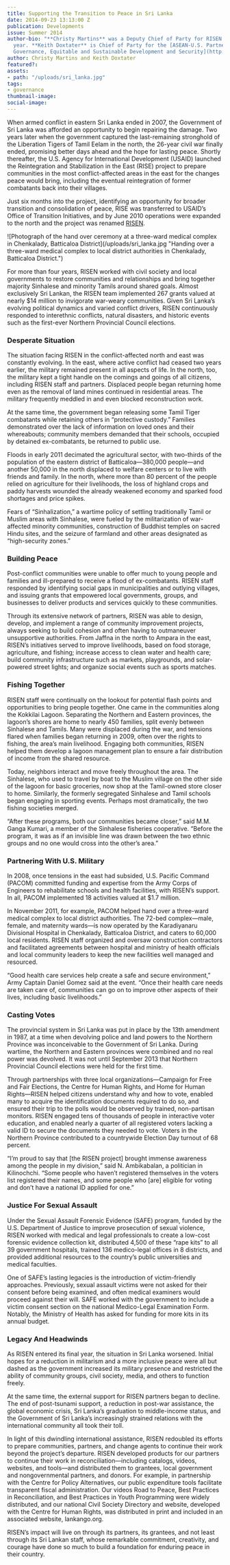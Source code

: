 ```yaml
---
title: Supporting the Transition to Peace in Sri Lanka
date: 2014-09-23 13:13:00 Z
publication: Developments
issue: Summer 2014
author-bio: "**Christy Martins** was a Deputy Chief of Party for RISEN in its final
  year. **Keith Doxtater** is Chief of Party for the [ASEAN-U.S. Partnership for Good
  Governance, Equitable and Sustainable Development and Security](http://dai.com/our-work/projects/southeast-asia%E2%80%94asean-us-partnership-good-governance-equitable-and-sustainable)."
author: Christy Martins and Keith Doxtater
featured?: 
assets:
- path: "/uploads/sri_lanka.jpg"
tags:
- governance
thumbnail-image:
social-image:
---
```


<p>When armed conflict in eastern Sri Lanka ended in 2007, the Government of Sri Lanka was afforded an opportunity to begin repairing the damage. Two years later when the government captured the last-remaining stronghold of the Liberation Tigers of Tamil Eelam in the north, the 26-year civil war finally ended, promising better days ahead and the hope for lasting peace. Shortly thereafter, the U.S. Agency for International Development (USAID) launched the Reintegration and Stabilization in the East (RISE) project to prepare communities in the most conflict-affected areas in the east for the changes peace would bring, including the eventual reintegration of former combatants back into their villages.  </p>



<p>Just six months into the project, identifying an opportunity for broader transition and consolidation of peace, RISE was transferred to USAID’s Office of Transition Initiatives, and by June 2010 operations were expanded to the north and the project was renamed <a href="http://dai.com/our-work/projects/sri-lanka—reintegration-and-stabilization-east-and-north-risen">RISEN</a>.</p>
![Photograph of the hand over ceremony at a three-ward medical complex in Chenkalady, Batticaloa District](/uploads/sri_lanka.jpg "Handing over a three-ward medical complex to local district authorities in Chenkalady, Batticaloa District.") 
<p>For more than four years, RISEN worked with civil society and local governments to restore communities and relationships and bring together majority Sinhalese and minority Tamils around shared goals. Almost exclusively Sri Lankan, the RISEN team implemented 267 grants valued at nearly $14 million to invigorate war-weary communities. Given Sri Lanka’s evolving political dynamics and varied conflict drivers, RISEN continuously responded to interethnic conflicts, natural disasters, and historic events such as the first-ever Northern Provincial Council elections.</p>
<h3>Desperate Situation</h3>
<p>The situation facing RISEN in the conflict-affected north and east was constantly evolving. In the east, where active conflict had ceased two years earlier, the military remained present in all aspects of life. In the north, too, the military kept a tight handle on the comings and goings of all citizens, including RISEN staff and partners. Displaced people began returning home even as the removal of land mines continued in residential areas. The military frequently meddled in and even blocked reconstruction work.</p>
<p>At the same time, the government began releasing some Tamil Tiger combatants while retaining others in “protective custody.” Families demonstrated over the lack of information on loved ones and their whereabouts; community members demanded that their schools, occupied by detained ex-combatants, be returned to public use.</p>
<p>Floods in early 2011 decimated the agricultural sector, with two-thirds of the population of the eastern district of Batticaloa—380,000 people—and another 50,000 in the north displaced to welfare centers or to live with friends and family. In the north, where more than 80 percent of the people relied on agriculture for their livelihoods, the loss of highland crops and paddy harvests wounded the already weakened economy and sparked food shortages and price spikes.</p>
<p>Fears of “Sinhalization,” a wartime policy of settling traditionally Tamil or Muslim areas with Sinhalese, were fueled by the militarization of war-affected minority communities, construction of Buddhist temples on sacred Hindu sites, and the seizure of farmland and other areas designated as “high-security zones.”</p>
<h3>Building Peace</h3>
<p>Post-conflict communities were unable to offer much to young people and families and ill-prepared to receive a flood of ex-combatants. RISEN staff responded by identifying social gaps in municipalities and outlying villages, and issuing grants that empowered local governments, groups, and businesses to deliver products and services quickly to these communities.</p>
<p>Through its extensive network of partners, RISEN was able to design, develop, and implement a range of community improvement projects, always seeking to build cohesion and often having to outmaneuver unsupportive authorities. From Jaffna in the north to Ampara in the east, RISEN’s initiatives served to improve livelihoods, based on food storage, agriculture, and fishing; increase access to clean water and health care; build community infrastructure such as markets, playgrounds, and solar-powered street lights; and organize social events such as sports matches.</p>
<h3>Fishing Together</h3>
<p>RISEN staff were continually on the lookout for potential flash points and opportunities to bring people together. One came in the communities along the Kokkilai Lagoon. Separating the Northern and Eastern provinces, the lagoon’s shores are home to nearly 450 families, split evenly between Sinhalese and Tamils. Many were displaced during the war, and tensions flared when families began returning in 2009, often over the rights to fishing, the area’s main livelihood. Engaging both communities, RISEN helped them develop a lagoon management plan to ensure a fair distribution of income from the shared resource.</p>
<p>Today, neighbors interact and move freely throughout the area. The Sinhalese, who used to travel by boat to the Muslim village on the other side of the lagoon for basic groceries, now shop at the Tamil-owned store closer to home. Similarly, the formerly segregated Sinhalese and Tamil schools began engaging in sporting events. Perhaps most dramatically, the two fishing societies merged.</p>
<p>“After these programs, both our communities became closer,” said M.M. Ganga Kumari, a member of the Sinhalese fisheries cooperative. “Before the program, it was as if an invisible line was drawn between the two ethnic groups and no one would cross into the other’s area.”</p>
<h3>Partnering With U.S. Military</h3>
<p>In 2008, once tensions in the east had subsided, U.S. Pacific Command (PACOM) committed funding and expertise from the Army Corps of Engineers to rehabilitate schools and health facilities, with RISEN’s support. In all, PACOM implemented 18 activities valued at $1.7 million.</p>
<p>In November 2011, for example, PACOM helped hand over a three-ward medical complex to local district authorities. The 72-bed complex—male, female, and maternity wards—is now operated by the Karadiyanaru Divisional Hospital in Chenkalady, Batticaloa District, and caters to 60,000 local residents. RISEN staff organized and oversaw construction contractors and facilitated agreements between hospital and  ministry of health officials and local community leaders to keep the new facilities well managed and resourced.</p>
<p>“Good health care services help create a safe and secure environment,” Army Captain Daniel Gomez said at the event. “Once their health care needs are taken care of, communities can go on to improve other aspects of their lives, including basic livelihoods.”</p>
<h3>Casting Votes</h3>
<p>The provincial system in Sri Lanka was put in place by the 13th amendment in 1987, at a time when devolving police and land powers to the Northern Province was inconceivable to the Government of Sri Lanka. During wartime, the Northern and Eastern provinces were combined and no real power was devolved. It was not until September 2013 that Northern Provincial Council elections were held for the first time. </p>
<p>Through partnerships with three local organizations—Campaign for Free and Fair Elections, the Centre for Human Rights, and Home for Human Rights—RISEN helped citizens understand why and how to vote, enabled many to acquire the identification documents required to do so, and ensured their trip to the polls would be observed by trained, non-partisan monitors. RISEN engaged tens of thousands of people in interactive voter education, and enabled nearly a quarter of all registered voters lacking a valid ID to secure the documents they needed to vote.
Voters in the Northern Province contributed to a countrywide Election Day turnout of 68 percent.
</p>
<p>“I’m proud to say that [the RISEN project] brought immense awareness among the people in my division,” said N. Ambikabalan, a politician in Kilinochchi. “Some people who haven’t registered themselves in the voters list registered their names, and some people who [are] eligible for voting and don’t have a national ID applied for one.”</p>
<h3>Justice For Sexual Assault</h3>
<p>Under the Sexual Assault Forensic Evidence (SAFE) program, funded by the U.S. Department of Justice to improve prosecution of sexual violence, RISEN worked with medical and legal professionals to create a low-cost forensic evidence collection kit, distributed 4,500 of these “rape kits” to all 39 government hospitals, trained 136 medico-legal offices in 8 districts, and provided additional resources to the country’s public universities and medical faculties.</p>
<p>One of SAFE’s lasting legacies is the introduction of victim-friendly approaches. Previously, sexual assault victims were not asked for their consent before being examined, and often medical examiners would proceed against their will. SAFE worked with the government to include a victim consent section on the national Medico-Legal Examination Form. Notably, the Ministry of Health has asked for funding for more kits in its annual budget.</p>
<h3>Legacy And Headwinds</h3>
<p>As RISEN entered its final year, the situation in Sri Lanka worsened. Initial hopes for a reduction in militarism and a more inclusive peace were all but dashed as the government increased its military presence and restricted the ability of community groups, civil society, media, and others to function freely.</p>
<p>At the same time, the external support for RISEN partners began to decline. The end of post-tsunami support, a reduction in post-war assistance, the global economic crisis, Sri Lanka’s graduation to middle-income status, and the Government of Sri Lanka’s increasingly strained relations with the international community all took their toll.</p>
<p>In light of this dwindling international assistance, RISEN redoubled its efforts to prepare communities, partners, and change agents to continue their work beyond the project’s departure. RISEN developed products for our partners to continue their work in reconciliation—including catalogs, videos, websites, and tools—and distributed them to grantees, local government and nongovernmental partners, and donors. For example, in partnership with the Centre for Policy Alternatives, our public expenditure tools facilitate transparent fiscal administration. Our videos Road to Peace, Best Practices in Reconciliation, and Best Practices in Youth Programming were widely distributed, and our national Civil Society Directory and website, developed with the Centre for Human Rights, was distributed in print and included in an associated website, lankango.org.</p>
<p>RISEN’s impact will live on through its partners, its grantees, and not least through its Sri Lankan staff, whose remarkable commitment, creativity, and courage have done so much to build a foundation for enduring peace in their country.</p>
